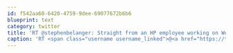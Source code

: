 ```yaml
---
id: f542aa60-6420-4759-9dee-69077672b6b6
blueprint: text
category: twitter
title: 'RT @stephenbelanger: Straight from an HP employee working on WebOS. “@creationix: Most the articles posted today about webOS are wrong.”'
caption: 'RT <span class="username username_linked">@<a href="https://twitter.com/stephenbelanger" title="Stephen Belanger">stephenbelanger</a></span>: Straight from an HP employee working on WebOS. “<span class="username username_linked">@<a href="https://twitter.com/creationix" title="Tim Caswell">creationix</a></span>: Most the articles posted today about webOS are wrong.”'
---
```


